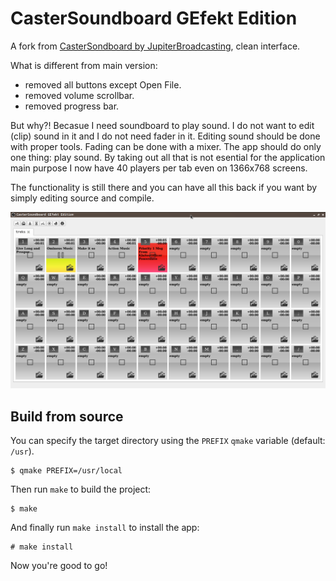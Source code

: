 # CasterSoundboard GEfekt Edition

A fork from [CasterSondboard by JupiterBroadcasting](https://github.com/JupiterBroadcasting/CasterSoundboard), clean interface.

What is different from main version:

* removed all buttons except Open File.   
* removed volume scrollbar.   
* removed progress bar.  

But why?! Becasue I need soundboard to play sound. I do not want to edit (clip)
sound in it and I do not need fader in it. Editing sound should be done with
proper tools. Fading can be done with a mixer. The app should do only one thing:
play sound. By taking out all that is not esential for the application main
purpose I now have 40 players per tab even on 1366x768 screens.

The functionality is still there and you can have all this back if you want by
simply editing source and compile.

![full screen](screenshots/20190210132502.png)

## Build from source

You can specify the target directory using the `PREFIX` `qmake` variable (default: `/usr`).

```
$ qmake PREFIX=/usr/local
```

Then run `make` to build the project:

```
$ make
```

And finally run `make install` to install the app:

```
# make install
```

Now you're good to go!
